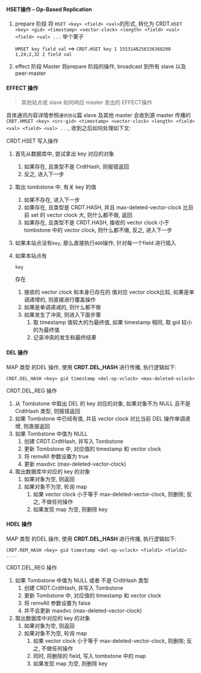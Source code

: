 #### HSET操作 – Op-Based Replication

1. prepare 阶段
   将 `HSET <key> <field> <val>`的形式, 转化为 CRDT.`HSET <key> <gid> <timestamp> <vector-clock> <length> <field> <val> <field> <val> ...`
   举个栗子

   `HMSET key field val` ==>
   `CRDT.HSET key 1 1553148256336368208 1,24;2,32 2 field val`

2. effect 阶段
   Master 将prepare 阶段的操作, broadcast 到所有 slave 以及 peer-master

#### EFFECT 操作

> 其他站点或 slave 如何响应 master 发出的 EFFECT操作

具体通讯内容详情参照`通讯协议`篇
slave 及其他 master 会收到源 master 传播的 `CRDT.HMSET <key> <src-gid> <timestamp> <vector-clock> <length> <field> <val> <field> <val> ...`, 收到之后如何处理如下文:

CRDT.HSET 写入操作



1. 首先从数据库中, 尝试拿出 key 对应的对象

   1. 如果存在, 且类型不是 CrdtHash, 则报错返回
   2. 反之, 进入下一步

2. 取出 tombstone 中, 有关 key 的值

   1. 如果不存在, 进入下一步
   2. 如果存在, 且类型是 CRDT.HASH, 并且 max-deleted-vector-clock 比目前 set 的 vector clock 大, 则什么都不做, 返回
   3. 如果存在, 且类型不是 CRDT.HASH, 接收的 vector clock 小于 tombstone 中的 vector clock, 则什么都不做, 反之, 进入下一步

3. 如果本站点没有`key`, 那么直接执行`ADD`操作, 针对每一个field 进行插入

4. 如果本站点有 

   ```
   key
   ```

    存在

   1. 接收的 vector clock 和本身已存在的 值对应 vector clock比较, 如果是单调递增的, 则直接进行覆盖操作
   2. 如果是单调递减的, 则什么都不做
   3. 如果发生了冲突, 则进入下面步骤
      1. 取 timestamp 值较大的为最终值, 如果 timestamp 相同, 取 gid 较小的为最终值
      2. 记录冲突的发生和最终结果



#### DEL 操作



MAP 类型 的DEL 操作, 使用 **CRDT.DEL_HASH** 进行传播, 执行逻辑如下:

```
CRDT.DEL_HASH <key> gid timestamp <del-op-vclock> <max-deleted-vclock>
```

CRDT.DEL_REG 操作



1. 从 Tombstone 中取出 DEL 的 key 对应的对象, 如果对象不为 NULL 且不是 CrdtHash 类型, 则报错返回 
2. 如果 Tombstone 中已经有值, 并且 vector clock 对比当前 DEL 操作单调递增, 则直接返回
3. 如果 Tombstone 中值为 NULL 
   1. 创建 CRDT.CrdtHash, 并写入 Tombstone
   2. 更新 Tombstone 中, 对应值的 timestamp 和 vector clock
   3. 将 remvAll 参数设置为 true
   4. 更新 maxdvc (max-deleted-vector-clock)
4. 取出数据库中对应的 key 的对象
   1. 如果对象为空, 则返回
   2. 如果对象不为空, 轮询 map
      1. 如果 vector clock 小于等于 max-deleted-vector-clock, 则删除; 反之, 不做任何操作
      2. 如果发现 map 为空, 则删除 key

#### HDEL 操作



MAP 类型 的DEL 操作, 使用 **CRDT.DEL_HASH** 进行传播, 执行逻辑如下:

```
CRDT.REM_HASH <key> gid timestamp <del-op-vclock> <field1> <field2> ....
```

CRDT.DEL_REG 操作





1. 如果 Tombstone 中值为 NULL 或者 不是 CrdtHash 类型
   1. 创建 CRDT.CrdtHash, 并写入 Tombstone
   2. 更新 Tombstone 中, 对应值的 timestamp 和 vector clock
   3. 将 remvAll 参数设置为 false
   4. 并不会更新 maxdvc (max-deleted-vector-clock)
2. 取出数据库中对应的 key 的对象
   1. 如果对象为空, 则返回
   2. 如果对象不为空, 轮询 map
      1. 如果 vector clock 小于等于 max-deleted-vector-clock, 则删除; 反之, 不做任何操作
      2. 同时, 将删除的 field, 写入 tombstone 中的 map
      3. 如果发现 map 为空, 则删除 key